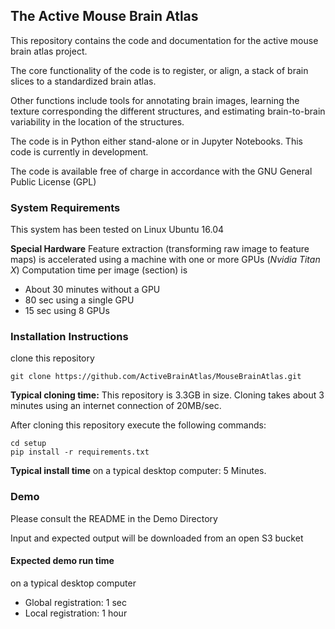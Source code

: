 ## The Active Mouse Brain Atlas

This repository contains the code and documentation for the active mouse brain atlas project. 

The core functionality of the code is to register, or align, a stack of brain slices to a standardized brain atlas.

Other functions include tools for annotating brain images, learning the texture corresponding the different structures, and estimating brain-to-brain variability in the location of the structures.

The code is in Python either stand-alone or in Jupyter Notebooks. This code is currently in development.

The code is available free of charge in accordance with the GNU General Public License (GPL)

### System Requirements

This system has been tested on Linux Ubuntu 16.04

**Special Hardware**
Feature extraction (transforming raw image to feature maps) is accelerated using a machine with one or more GPUs  (*Nvidia Titan X*) Computation time per image (section) is 
* About 30 minutes without a GPU
* 80 sec using a single GPU
* 15 sec using 8 GPUs

### Installation Instructions
clone this repository
```
git clone https://github.com/ActiveBrainAtlas/MouseBrainAtlas.git
```
**Typical cloning time:**
This repository is 3.3GB in size. Cloning takes about 3 minutes using an internet connection of 20MB/sec.

After cloning this repository execute the following commands:
```
cd setup
pip install -r requirements.txt
```
**Typical install time** on a typical desktop computer: 5 Minutes.

### Demo

Please consult the README in the Demo Directory


Input and expected output will be downloaded from an open S3 bucket

#### Expected demo run time 

on a typical desktop computer

* Global registration: 1 sec
* Local registration: 1 hour


